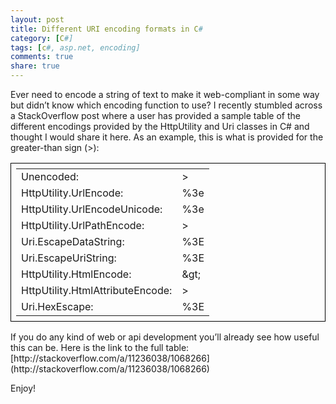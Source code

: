 ```yaml
---
layout: post
title: Different URI encoding formats in C#
category: [C#]
tags: [c#, asp.net, encoding]
comments: true
share: true
---
```

Ever need to encode a string of text to make it web-compliant in some way but didn’t know which encoding function to use? I recently stumbled across a StackOverflow post where a user has provided a sample table of the different encodings provided by the HttpUtility and Uri classes in C# and thought I would share it here. As an example, this is what is provided for the greater-than sign (>):

<table style="padding: 0.5em; border: 1px solid black">
<tbody>
<tr>
<td>Unencoded:</td>
<td>></td>
</tr>
<tr>
<td>HttpUtility.UrlEncode:</td>
<td>%3e</td>
</tr>
<tr>
<td>HttpUtility.UrlEncodeUnicode:</td>
<td>%3e</td>
</tr>
<tr>
<td>HttpUtility.UrlPathEncode:</td>
<td>></td>
</tr>
<tr>
<td>Uri.EscapeDataString:</td>
<td>%3E</td>
</tr>
<tr>
<td>Uri.EscapeUriString:</td>
<td>%3E</td>
</tr>
<tr>
<td>HttpUtility.HtmlEncode:</td>
<td>&amp;gt;</td>
</tr>
<tr>
<td>HttpUtility.HtmlAttributeEncode:</td>
<td>></td>
</tr>
<tr>
<td>Uri.HexEscape:</td>
<td>%3E</td>
</tr>
</tbody>
</table>
If you do any kind of web or api development you’ll already see how useful this can be. Here is the link to the full table: [http://stackoverflow.com/a/11236038/1068266](http://stackoverflow.com/a/11236038/1068266)

Enjoy!


